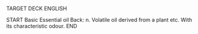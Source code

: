 TARGET DECK
ENGLISH

START
Basic
Essential oil
Back: n. Volatile oil derived from a plant etc. With its characteristic odour.
END
